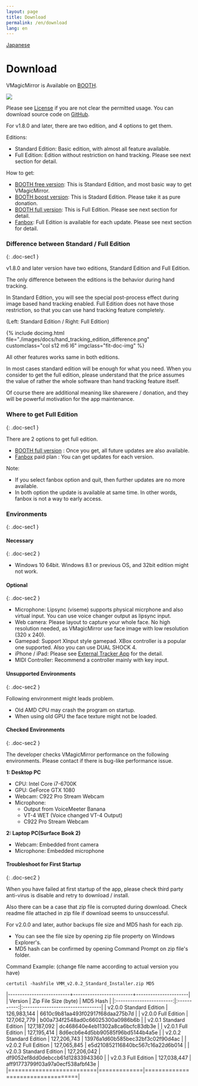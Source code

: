 ```yaml
---
layout: page
title: Download
permalink: /en/download
lang: en
---
```


[Japanese](../download)

# Download

VMagicMirror is Available on [BOOTH](https://booth.pm/ja/items/1272298).

<a target="_blank" href="https://baku-dreameater.booth.pm/items/1272298/">
  <img src="https://asset.booth.pm/static-images/banner/468x60_02.png">
</a>

Please see  [License](./about_license.html) if you are not clear the permitted usage.
You can download source code on [GitHub](https://github.com/malaybaku/VMagicMirror).

For v1.8.0 and later, there are two edition, and 4 options to get them.

Editions:

<div class="doc-ul" markdown="1">

- Standard Edition: Basic edition, with almost all feature available.
- Full Edition: Edition without restriction on hand tracking. Please see next section for detail.

</div>

How to get:

<div class="doc-ul" markdown="1">

- [BOOTH free version](https://baku-dreameater.booth.pm/items/1272298): This is Standard Edition, and most basic way to get VMagicMirror.
- [BOOTH boost version](https://baku-dreameater.booth.pm/items/1272298): This is Stadard Edition. Please take it as pure donation.
- [BOOTH full version](https://baku-dreameater.booth.pm/items/3064040): This is Full Edition. Please see next section for detail.
- [Fanbox](https://baku-dreameater.fanbox.cc/): Full Edition is available for each update. Please see next section for detail.

</div>

### Difference between Standard / Full Edition
{: .doc-sec1 }

v1.8.0 and later version have two editions, Standard Edition and Full Edition.

The only difference between the editions is the behavior during hand tracking.

In Standard Edition, you will see the special post-process effect during image based hand tracking enabled.
Full Edition does not have those restriction, so that you can use hand tracking feature completely.

(Left: Standard Edition / Right: Full Edition)

<div class="row">
{% include docimg.html file="./images/docs/hand_tracking_edition_difference.png" customclass="col s12 m6 l6" imgclass="fit-doc-img" %}
</div>

All other features works same in both editions.

In most cases standard edition will be enough for what you need.
When you consider to get the full edition, please understand that the price assumes the value of rather the whole software than hand tracking feature itself. 

Of course there are additional meaning like sharewere / donation, and they will be powerful motivation for the app maintenance.


### Where to get Full Edition
{: .doc-sec1 }

There are 2 options to get full edition.

<div class="doc-ul" markdown="1">

- [BOOTH full version](https://baku-dreameater.booth.pm/items/3064040) : Once you get, all future updates are also available.
- [Fanbox](https://baku-dreameater.fanbox.cc/) paid plan : You can get updates for each version.

</div>

Note:

<div class="doc-ul" markdown="1">

- If you select fanbox option and quit, then further updates are no more available.
- In both option the update is available at same time. In other words, fanbox is not a way to early access.

</div>


### Environments
{: .doc-sec1 }

#### Necessary
{: .doc-sec2 }

<div class="doc-ul" markdown="1">

- Windows 10 64bit. Windows 8.1 or previous OS, and 32bit edition might not work.

</div>

#### Optional
{: .doc-sec2 }

<div class="doc-ul" markdown="1">

- Microphone: Lipsync (viseme) supports physical micrphone and also virtual input. You can use voice changer output as lipsync input.
- Web camera: Please layout to capture your whole face. No high resolution needed, as VMagicMirror use face image with low resolution (320 x 240).
- Gamepad: Support XInput style gamepad. XBox controller is a popular one supported. Also you can use DUAL SHOCK 4.
- iPhone / iPad: Please see [External Tracker App](./docs/external_tracker) for the detail.
- MIDI Controller: Recommend a controller mainly with key input.

</div>

#### Unsupported Environments
{: .doc-sec2 }

Following environment might leads problem.

<div class="doc-ul" markdown="1">

- Old AMD CPU may crash the program on startup.
- When using old GPU the face texture might not be loaded.

</div>

#### Checked Environments
{: .doc-sec2 }

The developer checks VMagicMirror performance on the following environments. Please contact if there is bug-like performance issue.


**1: Desktop PC**

<div class="doc-ul" markdown="1">

- CPU: Intel Core i7-6700K
- GPU: GeForce GTX 1080
- Webcam: C922 Pro Stream Webcam
- Microphone: 
    - Output from VoiceMeeter Banana
    - VT-4 WET (Voice changed VT-4 Output)
    - C922 Pro Stream Webcam

</div>

**2: Laptop PC(Surface Book 2)**

<div class="doc-ul" markdown="1">

- Webcam: Embedded front camera
- Microphone: Embedded microphone

</div>

<a id="troubleshoot_first_startup"></a>

#### Troubleshoot for First Startup
{: .doc-sec2 }

When you have failed at first startup of the app, please check third party anti-virus is disable and retry to download / install.

Also there can be a case that zip file is corrupted during download. Check readme file attached in zip file if download seems to unsuccessful.

For v2.0.0 and later, author backups file size and MD5 hash for each zip.

<div class="doc-ul" markdown="1">

- You can see the file size by opening zip file property on Windows Explorer's.
- MD5 hash can be confirmed by opening Command Prompt on zip file's folder.

</div>

Command Example: (change file name according to actual version you have)

```
certutil -hashfile VMM_v2.0.2_Standard_Installer.zip MD5
```

|--------------------------+-------------------------+----------------------|
| Version                  | Zip File Size (byte)    | MD5 Hash             |
|:------------------------:|:-----------:|:---------------------------------|
| v2.0.0 Standard Edition  | 126,983,144 | 6610c9b81aa493f02917f68daa275b7d |
| v2.0.0 Full Edition      | 127,062,779 | b00a734f2548ad0c66025300a0986b6b |
| v2.0.1 Standard Edition  | 127,187,092 | dc468640e4eb11302a8ca6bcfc83db3e |
| v2.0.1 Full Edition      | 127,195,414 | 8d6ecb6e4d5bb90585f96bd5144b4a5e |
| v2.0.2 Standard Edition  | 127,206,743 | 13976a1d60b585bec32bf3c02f90d4ac |
| v2.0.2 Full Edition      | 127,065,845 | e5d210852116840bc567c16a22d6b014 |
| v2.0.3 Standard Edition  | 127,206,042 | df9052ef8dd0debccb61d12833943360 |
| v2.0.3 Full Edition      | 127,038,447 | aff91773799f03a97a0ecf538afbf43e |
|==========================|=============|==================================|
